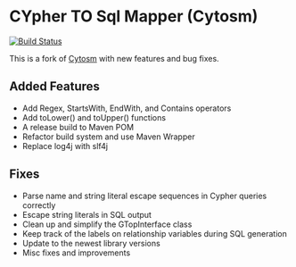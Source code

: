 # CYpher TO Sql Mapper (Cytosm)

[![Build Status](https://travis-ci.org/cytosm/cytosm.svg?branch=master)](https://travis-ci.org/cytosm/cytosm.svg?branch=master)

This is a fork of [Cytosm](https://github.com/cytosm/cytosm) with new features and bug fixes.

## Added Features
- Add Regex, StartsWith, EndWith, and Contains operators
- Add toLower() and toUpper() functions
- A release build to Maven POM
- Refactor build system and use Maven Wrapper
- Replace log4j with slf4j

## Fixes
- Parse name and string literal escape sequences in Cypher queries correctly
- Escape string literals in SQL output
- Clean up and simplify the GTopInterface class
- Keep track of the labels on relationship variables during SQL generation
- Update to the newest library versions
- Misc fixes and improvements


